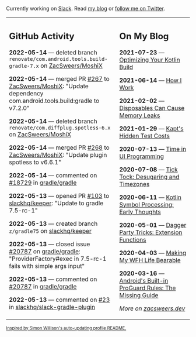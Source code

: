 Currently working on [Slack](https://slack.com/). Read [my blog](https://zacsweers.dev/) or [follow me on Twitter](https://twitter.com/ZacSweers).

<table><tr><td valign="top" width="60%">

## GitHub Activity
<!-- githubActivity starts -->
**2022-05-14** — deleted branch `renovate/com.android.tools.build-gradle-7.x` on [ZacSweers/MoshiX](https://github.com/ZacSweers/MoshiX)

**2022-05-14** — merged PR [#267](https://github.com/ZacSweers/MoshiX/pull/267) to [ZacSweers/MoshiX](https://github.com/ZacSweers/MoshiX): "Update dependency com.android.tools.build:gradle to v7.2.0"

**2022-05-14** — deleted branch `renovate/com.diffplug.spotless-6.x` on [ZacSweers/MoshiX](https://github.com/ZacSweers/MoshiX)

**2022-05-14** — merged PR [#268](https://github.com/ZacSweers/MoshiX/pull/268) to [ZacSweers/MoshiX](https://github.com/ZacSweers/MoshiX): "Update plugin spotless to v6.6.1"

**2022-05-14** — commented on [#18729](https://github.com/gradle/gradle/pull/18729#issuecomment-1126660880) in [gradle/gradle](https://github.com/gradle/gradle)

**2022-05-13** — opened PR [#103](https://github.com/slackhq/keeper/pull/103) to [slackhq/keeper](https://github.com/slackhq/keeper): "Update to gradle 7.5-rc-1"

**2022-05-13** — created branch `z/gradle75` on [slackhq/keeper](https://github.com/slackhq/keeper)

**2022-05-13** — closed issue [#20787](https://github.com/gradle/gradle/issues/20787) on [gradle/gradle](https://github.com/gradle/gradle): "ProviderFactory#exec in 7.5-rc-1 fails with simple args input"

**2022-05-13** — commented on [#20787](https://github.com/gradle/gradle/issues/20787#issuecomment-1126582749) in [gradle/gradle](https://github.com/gradle/gradle)

**2022-05-13** — commented on [#23](https://github.com/slackhq/slack-gradle-plugin/pull/23#issuecomment-1126579159) in [slackhq/slack-gradle-plugin](https://github.com/slackhq/slack-gradle-plugin)
<!-- githubActivity ends -->
</td><td valign="top" width="40%">

## On My Blog
<!-- blog starts -->
**2021-07-23** — [Optimizing Your Kotlin Build](https://www.zacsweers.dev/optimizing-your-kotlin-build/)

**2021-06-14** — [How I Work](https://www.zacsweers.dev/how-i-work/)

**2021-02-02** — [Disposables Can Cause Memory Leaks](https://www.zacsweers.dev/disposables-can-cause-memory-leaks/)

**2021-01-29** — [Kapt's Hidden Test Costs](https://www.zacsweers.dev/kapts-hidden-test-costs/)

**2020-07-13** — [Time in UI Programming](https://www.zacsweers.dev/time-in-ui/)

**2020-07-08** — [Tick Tock: Desugaring and Timezones](https://www.zacsweers.dev/ticktock-desugaring-timezones/)

**2020-06-11** — [Kotlin Symbol Processing: Early Thoughts](https://www.zacsweers.dev/kotlin-symbol-processor-early-thoughts/)

**2020-05-01** — [Dagger Party Tricks: Extension Functions](https://www.zacsweers.dev/dagger-party-tricks-extension-functions/)

**2020-04-03** — [Making My WFH Life Bearable](https://www.zacsweers.dev/making-wfh-life-bearable/)

**2020-03-16** — [Android's Built-in ProGuard Rules: The Missing Guide](https://www.zacsweers.dev/android-proguard-rules/)
<!-- blog ends -->
_More on [zacsweers.dev](https://zacsweers.dev/)_
</td></tr></table>

<sub><a href="https://simonwillison.net/2020/Jul/10/self-updating-profile-readme/">Inspired by Simon Willison's auto-updating profile README.</a></sub>